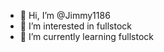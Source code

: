 - 👋 Hi, I’m @Jimmy1186
- 👀 I’m interested in fullstock
- 🌱 I’m currently learning fullstock

<!---
Jimmy1186/Jimmy1186 is a ✨ special ✨ repository because its `README.md` (this file) appears on your GitHub profile.
You can click the Preview link to take a look at your changes.
--->
